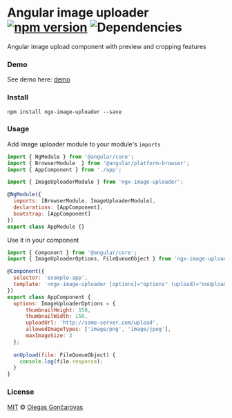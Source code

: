 # Angular image uploader [![npm version](https://badge.fury.io/js/ngx-image-uploader.svg)](https://badge.fury.io/js/ngx-image-uploader) ![Dependencies](https://david-dm.org/ogix/ngx-image-uploader.svg)

Angular image upload component with preview and cropping features

### Demo
See demo here: [demo](https://stackblitz.com/github/ogix/ngx-image-uploader)

### Install
```
npm install ngx-image-uploader --save
```
### Usage

Add image uploader module to your module's ```imports```

```js
import { NgModule } from '@angular/core';
import { BrowserModule  } from '@angular/platform-browser';
import { AppComponent } from './app';

import { ImageUploaderModule } from 'ngx-image-uploader';

@NgModule({
  imports: [BrowserModule, ImageUploaderModule],
  declarations: [AppComponent],
  bootstrap: [AppComponent]
})
export class AppModule {}
```

Use it in your component

```js
import { Component } from '@angular/core';
import { ImageUploaderOptions, FileQueueObject } from 'ngx-image-uploader';

@Component({
  selector: 'example-app',
  template: '<ngx-image-uploader [options]="options" (upload)="onUpload($event)"></ngx-image-uploader>'
})
export class AppComponent {
  options: ImageUploaderOptions = {
      thumbnailHeight: 150,
      thumbnailWidth: 150,
      uploadUrl: 'http://some-server.com/upload',
      allowedImageTypes: ['image/png', 'image/jpeg'],
      maxImageSize: 3
  };
  
  onUpload(file: FileQueueObject) {
    console.log(file.response);
  }
}

```

### License

[MIT](https://tldrlegal.com/license/mit-license) © [Olegas Gončarovas](https://github.com/ogix)
